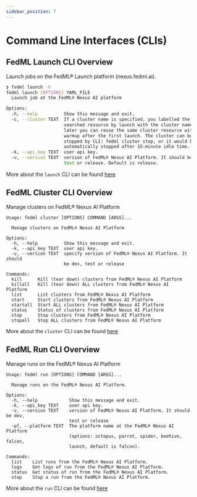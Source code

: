 ```yaml
---
sidebar_position: 7
---
```


# Command Line Interfaces (CLIs)

## FedML Launch CLI Overview

Launch jobs on the FedML® Launch platform (nexus.fedml.ai).

```bash
❯ fedml launch -h
fedml launch [OPTIONS] YAML_FILE
  Launch job at the FedML® Nexus AI platform

Options:
  -h, --help          Show this message and exit.
  -c, --cluster TEXT  If a cluster name is specified, you labelled the
                      searched resource by launch with the cluster name. So
                      later you can reuse the same cluster resource without
                      warmup after the first launch. The cluster can be
                      stopped by CLI: fedml cluster stop, or it would be
                      automatically stopped after 15-minute idle time.
  -k, --api_key TEXT  user api key.
  -v, --version TEXT  version of FedML® Nexus AI Platform. It should be dev,
                      test or release. Default is release.
```

More about the `launch` CLI can be found [here](../open-source/cli/fedml-launch)

## FedML Cluster CLI Overview

Manage clusters on FedML® Nexus AI Platform

```
Usage: fedml cluster [OPTIONS] COMMAND [ARGS]...

  Manage clusters on FedML® Nexus AI Platform

Options:
  -h, --help          Show this message and exit.
  -k, --api_key TEXT  user api key.
  -v, --version TEXT  specify version of FedML® Nexus AI Platform. It should
                      be dev, test or release

Commands:
  kill      Kill (tear down) clusters from FedML® Nexus AI Platform
  killall   Kill (tear down) ALL clusters from FedML® Nexus AI Platform
  list      List clusters from FedML® Nexus AI Platform
  start     Start clusters from FedML® Nexus AI Platform
  startall  Start ALL clusters from FedML® Nexus AI Platform
  status    Status of clusters from FedML® Nexus AI Platform
  stop      Stop clusters from FedML® Nexus AI Platform
  stopall   Stop ALL clusters from FedML® Nexus AI Platform
```

More about the `cluster` CLI can be found [here](../open-source/cli/fedml-cluster)


## FedML Run CLI Overview

Manage runs on the FedML® Nexus AI Platform

```
Usage: fedml run [OPTIONS] COMMAND [ARGS]...

  Manage runs on the FedML® Nexus AI Platform.

Options:
  -h, --help            Show this message and exit.
  -k, --api_key TEXT    user api key.
  -v, --version TEXT    version of FedML® Nexus AI Platform. It should be dev,
                        test or release
  -pf, --platform TEXT  The platform name at the FedML® Nexus AI Platform
                        (options: octopus, parrot, spider, beehive, falcon,
                        launch, default is falcon).

Commands:
  list    List runs from the FedML® Nexus AI Platform.
  logs    Get logs of run from the FedML® Nexus AI Platform.
  status  Get status of run from the FedML® Nexus AI Platform.
  stop    Stop a run from the FedML® Nexus AI Platform.
```

More about the `run` CLI can be found [here](../open-source/cli/fedml-run)
